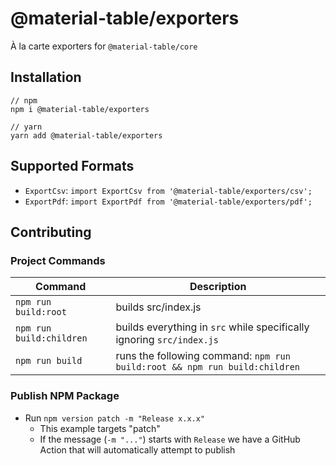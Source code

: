 # @material-table/exporters

À la carte exporters for `@material-table/core`

## Installation

```
// npm
npm i @material-table/exporters

// yarn
yarn add @material-table/exporters
```

## Supported Formats

- `ExportCsv`: `import ExportCsv from '@material-table/exporters/csv';`
- `ExportPdf`: `import ExportPdf from '@material-table/exporters/pdf';`

## Contributing

### Project Commands 

| Command | Description |
| --- | --- |
| `npm run build:root` | builds src/index.js |
| `npm run build:children` | builds everything in `src` while specifically ignoring `src/index.js` |
| `npm run build` | runs the following command: `npm run build:root && npm run build:children` |

### Publish NPM Package

- Run `npm version patch -m "Release x.x.x"`
  - This example targets "patch"
  - If the message (`-m "..."`) starts with `Release` we have a GitHub Action that will automatically attempt to publish
